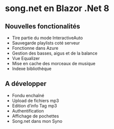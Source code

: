 # song.net en Blazor .Net 8

## Nouvelles fonctionalités

- Tire partie du mode InteractiveAuto
- Sauvegarde playlists coté serveur
- Fonctionne dans Azure
- Gestion des basses, aigus et de la balance
- Vue Equalizer
- Mise en cache des morceaux de musique
- Indexe bibliothèque

## A développer

- Fondu enchaîné
- Upload de fichiers mp3
- Edition d’info Tag mp3
- Authentification
- Affichage de pochettes
- Song.net dans mon Syno

